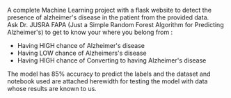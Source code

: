 A complete Machine Learning project with a flask website to detect the presence of alzheimer's disease in the patient from the provided data. </br>
Ask Dr. JUSRA FAPA (Just a Simple Random Forest Algorithm for Predicting Alzheimer's) to get to know your where you belong from :
- Having HIGH chance of Alzheimer's disease
- Having LOW chance of Alzheimers's disease
- Having HIGH chance of Converting to having Alzheimer's disease

The model has 85% accuracy to predict the labels and the dataset and notebook used are attached herewidth for testing the model with data whose results are known to us. 